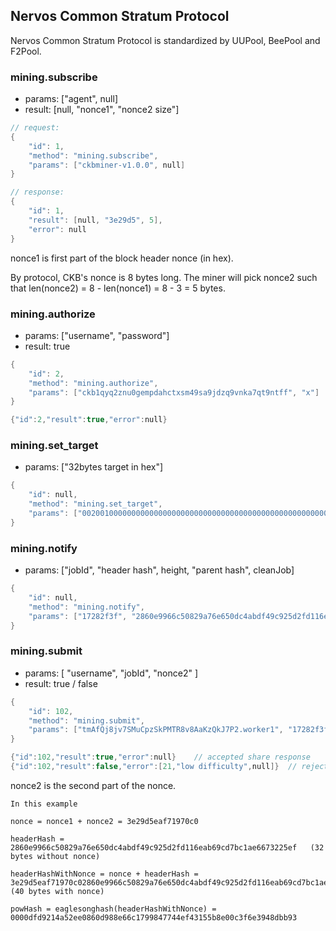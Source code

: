 ## Nervos Common Stratum Protocol
Nervos Common Stratum Protocol is standardized by UUPool, BeePool and F2Pool.
### mining.subscribe
* params: ["agent", null]
* result: [null, "nonce1", "nonce2 size"]

```c
// request:
{
	"id": 1,
	"method": "mining.subscribe",
	"params": ["ckbminer-v1.0.0", null]
}

// response:
{
	"id": 1,
	"result": [null, "3e29d5", 5],
	"error": null
}
```

nonce1 is first part of the block header nonce (in hex).

By protocol, CKB's nonce is 8 bytes long. The miner will pick nonce2 such that len(nonce2) = 8 - len(nonce1) = 8 - 3 = 5 bytes.

### mining.authorize
- params: ["username", "password"]
- result: true

```c
{
	"id": 2,
	"method": "mining.authorize",
	"params": ["ckb1qyq2znu0gempdahctxsm49sa9jdzq9vnka7qt9ntff", "x"]
}

{"id":2,"result":true,"error":null}
```

### mining.set_target

* params: ["32bytes target in hex"]

```c
{
	"id": null,
	"method": "mining.set_target",
	"params": ["0020010000000000000000000000000000000000000000000000000000000000"]
}
```

### mining.notify

* params: ["jobId", "header hash", height, "parent hash", cleanJob]

```c
{
	"id": null,
	"method": "mining.notify",
	"params": ["17282f3f", "2860e9966c50829a76e650dc4abdf49c925d2fd116eab69cd7bc1ae6673225ef", 21728, "ebf5cca491c4760c1b4d9306e6aed35b17d773ab60650ed58974a84b2d0fb82c", true]
}
```

### mining.submit
* params: [ "username", "jobId", "nonce2" ]
* result: true / false

```c
{
	"id": 102,
	"method": "mining.submit",
	"params": ["tmAfQj8jv7SMuCpzSkPMTR8v8AaKzQkJ7P2.worker1", "17282f3f", "eaf71970c0"]
}

{"id":102,"result":true,"error":null}    // accepted share response
{"id":102,"result":false,"error":[21,"low difficulty",null]}  // rejected share response
```

nonce2 is the second part of the nonce.

```
In this example

nonce = nonce1 + nonce2 = 3e29d5eaf71970c0

headerHash = 2860e9966c50829a76e650dc4abdf49c925d2fd116eab69cd7bc1ae6673225ef   (32 bytes without nonce)

headerHashWithNonce = nonce + headerHash = 3e29d5eaf71970c02860e9966c50829a76e650dc4abdf49c925d2fd116eab69cd7bc1ae6673225ef   (40 bytes with nonce)

powHash = eaglesonghash(headerHashWithNonce) = 0000dfd9214a52ee0860d988e66c1799847744ef43155b8e00c3f6e3948dbb93
```



